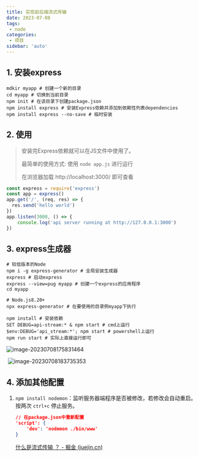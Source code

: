 ```yaml
---
title: 实现前后端流式传输
date: 2023-07-08
tags:
 - node
categories:
 - 项目
sidebar: 'auto'
---
```


## 1. 安装express

```shell
mdkir myapp # 创建一个新的目录
cd myapp # 切换到当前目录
npm init # 在该目录下创建package.json
npm install express # 安装Express依赖并添加到依赖性列表dependencies
npm install express --no-save # 临时安装
```
## 2. 使用
> 安装完Express依赖就可以在JS文件中使用了。
>
> 最简单的使用方式: 使用 `node app.js` 进行运行
>
> 在浏览器加载 http://localhost:3000/ 即可查看
```js
const express = require('express')
const app = express()
app.get('/', (req, res) => {
  res.send('hello world')
})
app.listen(3000, () => {
    console.log('api server running at http://127.0.0.1:3000')
})
```
## 3. express生成器
```shell
# 较低版本的Node
npm i -g express-generator # 全局安装生成器
express # 启动express
express --view=pug myapp # 创建一个express的应用程序
cd myapp

# Node.js8.20+
npx express-generator # 在要使用的目录例myapp下执行

npm install # 安装依赖
SET DEBUG=api-stream:* & npm start # cmd上运行
$env:DEBUG='api_stream:*'; npm start # powershell上运行
npm run start # 实际上直接运行即可
```

![image-20230708175831464](https://gitee.com/zhizhu_wlz/image-for-md/raw/master/image-20230708175831464.png)

 ![image-20230708183735353](https://gitee.com/zhizhu_wlz/image-for-md/raw/master/image-20230708183735353.png)

## 4. 添加其他配置

1. `npm install nodemon`：监听服务器端程序是否被修改，若修改会自动重启。按两次 `ctrl+c` 停止服务。

   ```json
   // 在package.json中重新配置
   'script': {
       'dev': 'nodemon ./bin/www'
   }
   ```

   [什么是流式传输 ？ - 掘金 (juejin.cn)](https://juejin.cn/post/7241514309716803644#heading-1)